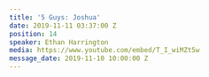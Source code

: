 ```yaml
---
title: '5 Guys: Joshua'
date: 2019-11-11 03:37:00 Z
position: 14
speaker: Ethan Harrington
media: https://www.youtube.com/embed/T_I_wiMZt5w
message_date: 2019-11-10 10:00:00 Z
---
```


